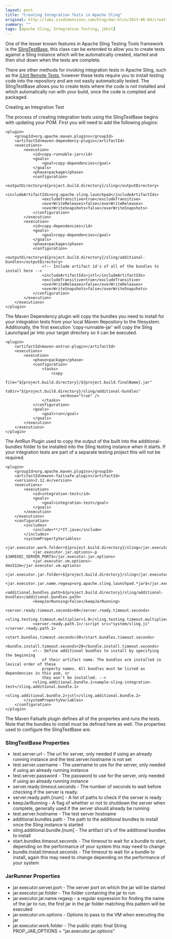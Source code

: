 ```yaml
---
layout: post
title: "Creating Integration Tests in Apache Sling"
original: http://labs.sixdimensions.com/blog/dan-klco/2013-06-04/creating-integration-tests-apache-sling
summary: ""
tags: [Apache Sling, Integration Testing, jUnit]
---
```


One of the lesser known features in Apache Sling Testing Tools framework is the [SlingTestBase](https://svn.apache.org/repos/asf/sling/trunk/testing/tools/src/main/java/org/apache/sling/testing/tools/sling/SlingTestBase.java), this class can be extended to allow you to create tests against a Sling instance which will be automatically created, started and then shut down when the tests are complete.  

There are other methods for invoking integration tests in Apache Sling, such as the [jUnit Remote Tests](http://sling.apache.org/documentation/development/sling-testing-tools.html#server-side-junit-tests-contributed-by-bundles), however these tests require you to install testing code into the repository and are not easily automatically tested.  The SlingTestBase allows you to create tests where the code is not installed and which automatically run with your build, once the code is compiled and packaged.

Creating an Integration Test

The process of creating integration tests using the SlingTestBase begins with updating your POM.  First you will need to add the following plugins:


	<plugin>
		<groupId>org.apache.maven.plugins</groupId>
		<artifactId>maven-dependency-plugin</artifactId>
		<executions>
			<execution>
				<id>copy-runnable-jar</id>
				<goals>
					<goal>copy-dependencies</goal>
				</goals>
				<phase>package</phase>
				<configuration>
					<outputDirectory>${project.build.directory}/sling</outputDirectory>
					<includeArtifactIds>org.apache.sling.launchpad</includeArtifactIds>
					<excludeTransitive>true</excludeTransitive>
					<overWriteReleases>false</overWriteReleases>
					<overWriteSnapshots>false</overWriteSnapshots>
				</configuration>
			</execution>
			<execution>
				<id>copy-dependencies</id>
				<goals>
					<goal>copy-dependencies</goal>
				</goals>
				<phase>package</phase>
				<configuration>
					<outputDirectory>${project.build.directory}/sling/additional-bundles</outputDirectory>
					<!-- Include artifact id's of all of the bundles to install here -->
					<includeArtifactIds>jstl</includeArtifactIds>
					<excludeTransitive>true</excludeTransitive>
					<overWriteReleases>false</overWriteReleases>
					<overWriteSnapshots>false</overWriteSnapshots>
				</configuration>
			</execution>
		</executions>
	</plugin>
	
The Maven Dependency plugin will copy the bundles you need to install for your integration tests from your local Maven Repository to the filesystem.  Additionally, the first execution 'copy-runnable-jar' will copy the Sling Launchpad jar into your target directory so it can be executed.

	<plugin>
		<artifactId>maven-antrun-plugin</artifactId>
		<executions>
			<execution>
				<phase>package</phase>
				<configuration>
					<tasks>
						<copy
							file="${project.build.directory}/${project.build.finalName}.jar"
							toDir="${project.build.directory}/sling/additional-bundles"
							verbose="true" />
					</tasks>
				</configuration>
				<goals>
					<goal>run</goal>
				</goals>
			</execution>
		</executions>
	</plugin>
	
The AntRun Plugin used to copy the output of the  built into the additional-bundles folder to be installed into the Sling testing instance when it starts.  If your integration tests are part of a separate testing project this will not be required.

	<plugin>
		<groupId>org.apache.maven.plugins</groupId>
		<artifactId>maven-failsafe-plugin</artifactId>
		<version>2.12.4</version>
		<executions>
			<execution>
				<id>integration-test</id>
				<goals>
					<goal>integration-test</goal>
				</goals>
			</execution>
		</executions>
		<configuration>
			<includes>
				<include>**/*IT.java</include>
			</includes>
			<systemPropertyVariables>
				<jar.executor.work.folder>${project.build.directory}/sling</jar.executor.work.folder>
				<jar.executor.jar.options>-p $JAREXEC_SERVER_PORT$</jar.executor.jar.options>
				<jar.executor.vm.options>-Xmx512m</jar.executor.vm.options>
				<jar.executor.jar.folder>${project.build.directory}/sling</jar.executor.jar.folder>
				<jar.executor.jar.name.regexp>org.apache.sling.launchpad.*jar$</jar.executor.jar.name.regexp>
				<additional.bundles.path>${project.build.directory}/sling/additional-bundles</additional.bundles.path>
				<keepJarRunning>false</keepJarRunning>
				<server.ready.timeout.seconds>60</server.ready.timeout.seconds>
				<sling.testing.timeout.multiplier>1.0</sling.testing.timeout.multiplier>
				<server.ready.path.1>/:script src="system/sling.js"</server.ready.path.1>
				<start.bundles.timeout.seconds>30</start.bundles.timeout.seconds>
				<bundle.install.timeout.seconds>20</bundle.install.timeout.seconds>
				<!-- Define additional bundles to install by specifying the beginning 
					of their artifact name. The bundles are installed in lexical order of these 
					property names. All bundles must be listed as dependencies in this pom, or 
					they won't be installed. -->
				<sling.additional.bundle.1>sample-sling-integration-test</sling.additional.bundle.1>
				<sling.additional.bundle.2>jstl</sling.additional.bundle.2>
			</systemPropertyVariables>
		</configuration>
	</plugin>

The Maven Failsafe plugin defines all of the properties and runs the tests.  Note that the bundles to install must be defined here as well.  The properties used to configure the SlingTestBase are:

### SlingTestBase Properties

* test.server.url - The url for server, only needed if using an already running instance and the test.server.hostname is not set
* test.server.username - The username to use for the server, only needed if using an already running instance
* test.server.password - The password to use for the server, only needed if using an already running instance
* server.ready.timeout.seconds - The number of seconds to wait before checking if the server is ready.
* server.ready.path.[num] - A list of paths to check if the server is ready
* keepJarRunning - A flag of whether or not to shutdown the server when complete, generally used if the server should already be running
* test.server.hostname - The test server hostname
* additional.bundles.path - The path to the additional bundles to install once the Sling instance is started
* sling.additional.bundle.[num] - The artifact id's of the additional bundles to install
* start.bundles.timeout.seconds - The timeout to wait for a bundle to start, depending on the performance of your system this may need to change
* bundle.install.timeout.seconds - The timeout to wait for a bundle to install, again this may need to change depending on the performance of your system

### JarRunner Properties
	
* jar.executor.server.port - The server port on which the jar will be started
* jar.executor.jar.folder - The folder containing the jar to run
* jar.executor.jar.name.regexp - a regular expression for finding the name of the jar to run, the first jar in the jar folder matching this pattern will be executed
* jar.executor.vm.options - Options to pass to the VM when executing the jar
* jar.executor.work.folder - The 
 public static final String PROP_JAR_OPTIONS = "jar.executor.jar.options"